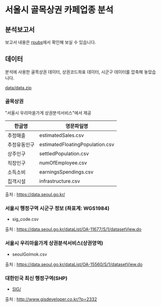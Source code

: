 # 서울시 골목상권 카페업종 분석

## 분석보고서

보고서 내용은 [rpubs](https://rpubs.com/cho2jiwoo/874720)에서 확인해 보실 수 있습니다.

## 데이터

분석에 사용한 골목상권 데이터, 상권코드좌표 데이터, 시군구 데이터를 압축해 놓았습니다.

[data/data.zip](https://github.com/choi-jiwoo/21-1-data-analytics-in-R/tree/master/%EC%84%9C%EC%9A%B8%EC%8B%9C%20%EA%B3%A8%EB%AA%A9%EC%83%81%EA%B6%8C%20%EC%B9%B4%ED%8E%98%EC%97%85%EC%A2%85%20%EB%B6%84%EC%84%9D/data)

### 골목상권

"서울시 우리마을가게 상권분석서비스"에서 제공

| 한글명       | 영문파일명                         |
|------------|---------------------------------|
| 추정매출     | estimatedSales.csv              |
| 추정유동인구  | estimatedFloatingPopulation.csv |
| 상주인구     | settledPopulation.csv           |
| 직장인구     | numOfEmployee.csv               |
| 소득소비     | earningsSpendings.csv           |
| 집객시설     | infrastructure.csv              |

출처 : https://data.seoul.go.kr/

### 서울시 행정구역 시군구 정보 (좌표계: WGS1984)

- sig_code.csv

출처 : https://data.seoul.go.kr/dataList/OA-11677/S/1/datasetView.do

### 서울시 우리마을가게 상권분석서비스(상권영역)

- seoulGolmok.csv

출처 : https://data.seoul.go.kr/dataList/OA-15560/S/1/datasetView.do

### 대한민국 최신 행정구역(SHP)

- [SIG/](https://github.com/cho2ji/21-1-data-analytics-in-R/tree/master/%EC%84%9C%EC%9A%B8%EC%8B%9C%20%EA%B3%A8%EB%AA%A9%EC%83%81%EA%B6%8C%EB%B3%84%20%EC%B9%B4%ED%8E%98%20%EB%A7%A4%EC%B6%9C%EC%95%A1%20%EB%B6%84%EC%84%9D/SIG)

출처 : http://www.gisdeveloper.co.kr/?p=2332
